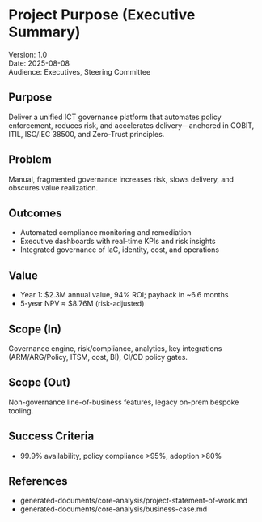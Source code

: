 # Project Purpose (Executive Summary)

Version: 1.0  
Date: 2025-08-08  
Audience: Executives, Steering Committee

## Purpose
Deliver a unified ICT governance platform that automates policy enforcement, reduces risk, and accelerates delivery—anchored in COBIT, ITIL, ISO/IEC 38500, and Zero-Trust principles.

## Problem
Manual, fragmented governance increases risk, slows delivery, and obscures value realization.

## Outcomes
- Automated compliance monitoring and remediation
- Executive dashboards with real-time KPIs and risk insights
- Integrated governance of IaC, identity, cost, and operations

## Value
- Year 1: $2.3M annual value, 94% ROI; payback in ~6.6 months
- 5-year NPV ≈ $8.76M (risk-adjusted)

## Scope (In)
Governance engine, risk/compliance, analytics, key integrations (ARM/ARG/Policy, ITSM, cost, BI), CI/CD policy gates.

## Scope (Out)
Non-governance line-of-business features, legacy on-prem bespoke tooling.

## Success Criteria
- 99.9% availability, policy compliance >95%, adoption >80%

## References
- generated-documents/core-analysis/project-statement-of-work.md
- generated-documents/core-analysis/business-case.md
